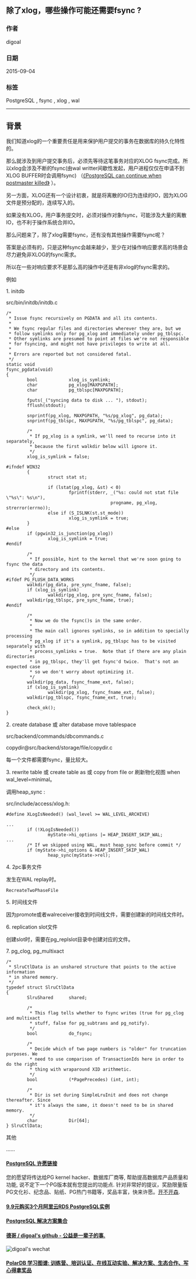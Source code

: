 ## 除了xlog，哪些操作可能还需要fsync ?    
                                                                               
### 作者                                                              
digoal                                                              
                                                              
### 日期                                                               
2015-09-04                                                      
                                                                
### 标签                                                              
PostgreSQL , fsync , xlog , wal      
                                                                          
----                                                                          
                                                                           
## 背景                                                               
我们知道xlog的一个重要责任是用来保护用户提交的事务在数据库的持久化特性的。  
  
那么就涉及到用户提交事务后，必须先等待这笔事务对应的XLOG fsync完成。所以xlog会涉及不断的fsync(由wal writter间歇性发起，用户进程仅仅在申请不到XLOG BUFFER时会调用fsync)  （[《PostgreSQL can continue when postmaster killed》](../201508/20150803_01.md)  ）。  
  
另一方面，XLOG还有一个设计初衷，就是将离散的IO归为连续的IO，因为XLOG文件是预分配的，连续写入的。  
  
如果没有XLOG，用户事务提交时，必须对操作对象fsync，可能涉及大量的离散IO，也不利于操作系统合并IO。  
  
那么问题来了，除了xlog需要fsync，还有没有其他操作需要fsync呢？  
  
答案是必须有的，只是这种fsync会越来越少，至少在对操作响应要求高的场景会尽力避免非XLOG的fsync需求。  
  
所以在一些对响应要求不是那么高的操作中还是有非xlog的fsync需求的。  
  
例如  
  
1\. initdb  
  
src/bin/initdb/initdb.c  
  
```  
/*  
 * Issue fsync recursively on PGDATA and all its contents.  
 *  
 * We fsync regular files and directories wherever they are, but we  
 * follow symlinks only for pg_xlog and immediately under pg_tblspc.  
 * Other symlinks are presumed to point at files we're not responsible  
 * for fsyncing, and might not have privileges to write at all.  
 *  
 * Errors are reported but not considered fatal.  
 */  
static void  
fsync_pgdata(void)  
{  
        bool            xlog_is_symlink;  
        char            pg_xlog[MAXPGPATH];  
        char            pg_tblspc[MAXPGPATH];  
  
        fputs(_("syncing data to disk ... "), stdout);  
        fflush(stdout);  
  
        snprintf(pg_xlog, MAXPGPATH, "%s/pg_xlog", pg_data);  
        snprintf(pg_tblspc, MAXPGPATH, "%s/pg_tblspc", pg_data);  
  
        /*  
         * If pg_xlog is a symlink, we'll need to recurse into it separately,  
         * because the first walkdir below will ignore it.  
         */  
        xlog_is_symlink = false;  
  
#ifndef WIN32  
        {  
                struct stat st;  
  
                if (lstat(pg_xlog, &st) < 0)  
                        fprintf(stderr, _("%s: could not stat file \"%s\": %s\n"),  
                                        progname, pg_xlog, strerror(errno));  
                else if (S_ISLNK(st.st_mode))  
                        xlog_is_symlink = true;  
        }  
#else  
        if (pgwin32_is_junction(pg_xlog))  
                xlog_is_symlink = true;  
#endif  
  
        /*  
         * If possible, hint to the kernel that we're soon going to fsync the data  
         * directory and its contents.  
         */  
#ifdef PG_FLUSH_DATA_WORKS  
        walkdir(pg_data, pre_sync_fname, false);  
        if (xlog_is_symlink)  
                walkdir(pg_xlog, pre_sync_fname, false);  
        walkdir(pg_tblspc, pre_sync_fname, true);  
#endif  
  
        /*  
         * Now we do the fsync()s in the same order.  
         *  
         * The main call ignores symlinks, so in addition to specially processing  
         * pg_xlog if it's a symlink, pg_tblspc has to be visited separately with  
         * process_symlinks = true.  Note that if there are any plain directories  
         * in pg_tblspc, they'll get fsync'd twice.  That's not an expected case  
         * so we don't worry about optimizing it.  
         */  
        walkdir(pg_data, fsync_fname_ext, false);  
        if (xlog_is_symlink)  
                walkdir(pg_xlog, fsync_fname_ext, false);  
        walkdir(pg_tblspc, fsync_fname_ext, true);  
  
        check_ok();  
}  
```  
  
2\. create database 或 alter database move tablespace  
  
src/backend/commands/dbcommands.c  
  
  
copydir@src/backend/storage/file/copydir.c  
  
每一个文件都需要fsync，量比较大。  
  
3\. rewrite table 或 create table as 或 copy from file or 刷新物化视图 when wal_level=minimal。  
  
调用heap_sync :   
  
src/include/access/xlog.h:  
  
```  
#define XLogIsNeeded() (wal_level >= WAL_LEVEL_ARCHIVE)  
  
...  
        if (!XLogIsNeeded())  
                myState->hi_options |= HEAP_INSERT_SKIP_WAL;  
...  
        /* If we skipped using WAL, must heap_sync before commit */  
        if (myState->hi_options & HEAP_INSERT_SKIP_WAL)  
                heap_sync(myState->rel);  
```  
  
4\. 2pc事务文件  
  
发生在WAL replay时。  
  
```  
RecreateTwoPhaseFile  
```  
  
5\. 时间线文件  
  
因为promote或者walreceiver接收到时间线文件，需要创建新的时间线文件时。  
  
6\. replication slot文件  
  
创建slot时，需要在pg_replslot目录中创建对应的文件。  
  
7\. pg_clog, pg_multixact  
  
```  
/*  
 * SlruCtlData is an unshared structure that points to the active information  
 * in shared memory.  
 */  
typedef struct SlruCtlData  
{  
        SlruShared      shared;  
  
        /*  
         * This flag tells whether to fsync writes (true for pg_clog and multixact  
         * stuff, false for pg_subtrans and pg_notify).  
         */  
        bool            do_fsync;  
  
        /*  
         * Decide which of two page numbers is "older" for truncation purposes. We  
         * need to use comparison of TransactionIds here in order to do the right  
         * thing with wraparound XID arithmetic.  
         */  
        bool            (*PagePrecedes) (int, int);  
  
        /*  
         * Dir is set during SimpleLruInit and does not change thereafter. Since  
         * it's always the same, it doesn't need to be in shared memory.  
         */  
        char            Dir[64];  
} SlruCtlData;  
```  
  
其他  
  
......  
  
  
  
  
  
  
  
  
  
  
  
  
  
  
  
  
  
  
  
  
  
  
  
  
  
  
  
  
  
  
  
  
  
  
  
  
  
  
  
  
  
  
  
  
  
  
  
  
  
  
  
  
  
  
  
  
  
  
  
  
  
  
  
  
  
  
  
  
  
  
  
  
  
#### [PostgreSQL 许愿链接](https://github.com/digoal/blog/issues/76 "269ac3d1c492e938c0191101c7238216")
您的愿望将传达给PG kernel hacker、数据库厂商等, 帮助提高数据库产品质量和功能, 说不定下一个PG版本就有您提出的功能点. 针对非常好的提议，奖励限量版PG文化衫、纪念品、贴纸、PG热门书籍等，奖品丰富，快来许愿。[开不开森](https://github.com/digoal/blog/issues/76 "269ac3d1c492e938c0191101c7238216").  
  
  
#### [9.9元购买3个月阿里云RDS PostgreSQL实例](https://www.aliyun.com/database/postgresqlactivity "57258f76c37864c6e6d23383d05714ea")
  
  
#### [PostgreSQL 解决方案集合](https://yq.aliyun.com/topic/118 "40cff096e9ed7122c512b35d8561d9c8")
  
  
#### [德哥 / digoal's github - 公益是一辈子的事.](https://github.com/digoal/blog/blob/master/README.md "22709685feb7cab07d30f30387f0a9ae")
  
  
![digoal's wechat](../pic/digoal_weixin.jpg "f7ad92eeba24523fd47a6e1a0e691b59")
  
  
#### [PolarDB 学习图谱: 训练营、培训认证、在线互动实验、解决方案、生态合作、写心得拿奖品](https://www.aliyun.com/database/openpolardb/activity "8642f60e04ed0c814bf9cb9677976bd4")
  

